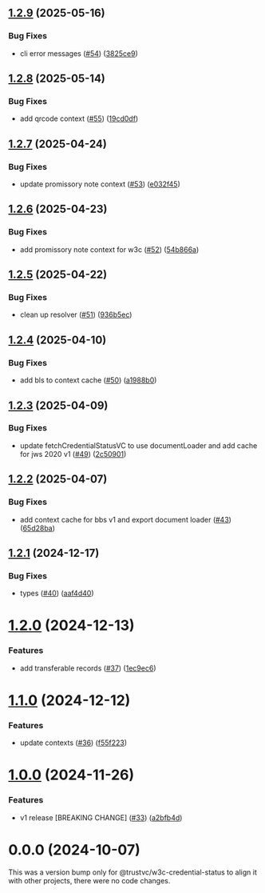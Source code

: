 ## [1.2.9](https://github.com/TrustVC/w3c/compare/@trustvc/w3c-credential-status@1.2.8...@trustvc/w3c-credential-status@1.2.9) (2025-05-16)


### Bug Fixes

* cli error messages ([#54](https://github.com/TrustVC/w3c/issues/54)) ([3825ce9](https://github.com/TrustVC/w3c/commit/3825ce9598479f52a75b2a8dbd38efc97730950a))

## [1.2.8](https://github.com/TrustVC/w3c/compare/@trustvc/w3c-credential-status@1.2.7...@trustvc/w3c-credential-status@1.2.8) (2025-05-14)


### Bug Fixes

* add qrcode context ([#55](https://github.com/TrustVC/w3c/issues/55)) ([19cd0df](https://github.com/TrustVC/w3c/commit/19cd0dfd20e848f744e1a5d6255557bde101d998))

## [1.2.7](https://github.com/TrustVC/w3c/compare/@trustvc/w3c-credential-status@1.2.6...@trustvc/w3c-credential-status@1.2.7) (2025-04-24)


### Bug Fixes

* update promissory note context ([#53](https://github.com/TrustVC/w3c/issues/53)) ([e032f45](https://github.com/TrustVC/w3c/commit/e032f4582da0983d2ca5648d7c55fac6bc97c1f6))

## [1.2.6](https://github.com/TrustVC/w3c/compare/@trustvc/w3c-credential-status@1.2.5...@trustvc/w3c-credential-status@1.2.6) (2025-04-23)


### Bug Fixes

* add promissory note context for w3c ([#52](https://github.com/TrustVC/w3c/issues/52)) ([54b866a](https://github.com/TrustVC/w3c/commit/54b866a66ff1db2466628fb32a1bb4820d71b7d1))

## [1.2.5](https://github.com/TrustVC/w3c/compare/@trustvc/w3c-credential-status@1.2.4...@trustvc/w3c-credential-status@1.2.5) (2025-04-22)


### Bug Fixes

* clean up resolver ([#51](https://github.com/TrustVC/w3c/issues/51)) ([936b5ec](https://github.com/TrustVC/w3c/commit/936b5ec23a372ae441bde9cd99701cbdd2408465))

## [1.2.4](https://github.com/TrustVC/w3c/compare/@trustvc/w3c-credential-status@1.2.3...@trustvc/w3c-credential-status@1.2.4) (2025-04-10)


### Bug Fixes

* add bls to context cache ([#50](https://github.com/TrustVC/w3c/issues/50)) ([a1988b0](https://github.com/TrustVC/w3c/commit/a1988b0ef2d82c95c3e285c93eedd61b050e4fd9))

## [1.2.3](https://github.com/TrustVC/w3c/compare/@trustvc/w3c-credential-status@1.2.2...@trustvc/w3c-credential-status@1.2.3) (2025-04-09)


### Bug Fixes

* update fetchCredentialStatusVC to use documentLoader and add cache for jws 2020 v1 ([#49](https://github.com/TrustVC/w3c/issues/49)) ([2c50901](https://github.com/TrustVC/w3c/commit/2c50901035aac696f75ef386bd8beca367f02db7))

## [1.2.2](https://github.com/TrustVC/w3c/compare/@trustvc/w3c-credential-status@1.2.1...@trustvc/w3c-credential-status@1.2.2) (2025-04-07)


### Bug Fixes

* add context cache for bbs v1 and export document loader ([#43](https://github.com/TrustVC/w3c/issues/43)) ([65d28ba](https://github.com/TrustVC/w3c/commit/65d28bab684344fe325a1c636fb99c77242d3e72))

## [1.2.1](https://github.com/TrustVC/w3c/compare/@trustvc/w3c-credential-status@1.2.0...@trustvc/w3c-credential-status@1.2.1) (2024-12-17)


### Bug Fixes

* types ([#40](https://github.com/TrustVC/w3c/issues/40)) ([aaf4d40](https://github.com/TrustVC/w3c/commit/aaf4d40a7d2551f96adf7cb7e0b68bfeba12c795))

# [1.2.0](https://github.com/TrustVC/w3c/compare/@trustvc/w3c-credential-status@1.1.0...@trustvc/w3c-credential-status@1.2.0) (2024-12-13)


### Features

* add transferable records ([#37](https://github.com/TrustVC/w3c/issues/37)) ([1ec9ec6](https://github.com/TrustVC/w3c/commit/1ec9ec634c9a4824a895ab03233904411a19883c))

# [1.1.0](https://github.com/TrustVC/w3c/compare/@trustvc/w3c-credential-status@1.0.0...@trustvc/w3c-credential-status@1.1.0) (2024-12-12)


### Features

* update contexts ([#36](https://github.com/TrustVC/w3c/issues/36)) ([f55f223](https://github.com/TrustVC/w3c/commit/f55f22329caa8e4b61b5fb642defdc5523edce6a))

# [1.0.0](https://github.com/TrustVC/w3c/compare/@trustvc/w3c-credential-status@0.0.0...@trustvc/w3c-credential-status@1.0.0) (2024-11-26)


### Features

* v1 release [BREAKING CHANGE] ([#33](https://github.com/TrustVC/w3c/issues/33)) ([a2bfb4d](https://github.com/TrustVC/w3c/commit/a2bfb4d8c2ae2582c1ed8a992ea262b0a2fd1353))

# 0.0.0 (2024-10-07)

This was a version bump only for @trustvc/w3c-credential-status to align it with other projects, there were no code changes.
